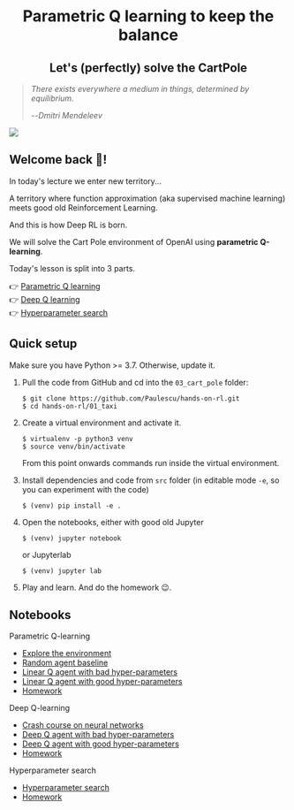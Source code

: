 <div align="center">
<h1>Parametric Q learning to keep the balance</h1>
<h2>Let's (perfectly) solve the CartPole</h2>
</div>

> *There exists everywhere a medium in things, determined by equilibrium.*
>
> --_Dmitri Mendeleev_

![](http://datamachines.xyz/wp-content/uploads/2022/01/pexels-yogendra-singh-1701202.jpg)

## Welcome back 🤗!

In today's lecture we enter new territory...

A territory where function approximation (aka supervised machine learning)
meets good old Reinforcement Learning.

And this is how Deep RL is born.

We will solve the Cart Pole environment of OpenAI using **parametric Q-learning**.

Today's lesson is split into 3 parts.

👉 <a href="http://datamachines.xyz/2022/01/18/hands-on-reinforcement-learning-course-part-4-parametric-q-learning/" target="_blank">Parametric Q learning</a>  
👉 [Deep Q learning](http://datamachines.xyz/2022/02/11/hands-on-reinforcement-learning-course-part-5-deep-q-learning/)  
👉 [Hyperparameter search](http://datamachines.xyz/2022/03/03/hyperparameters-in-deep-rl-hands-on-course/)

## Quick setup

Make sure you have Python >= 3.7. Otherwise, update it.

1. Pull the code from GitHub and cd into the `03_cart_pole` folder:
    ```
    $ git clone https://github.com/Paulescu/hands-on-rl.git
    $ cd hands-on-rl/01_taxi
    ```

2. Create a virtual environment and activate it.
    ```
    $ virtualenv -p python3 venv
    $ source venv/bin/activate
    ```

    From this point onwards commands run inside the  virtual environment.


3. Install dependencies and code from `src` folder (in editable mode `-e`, so you can experiment with the code)
    ```
    $ (venv) pip install -e .
    ```

4. Open the notebooks, either with good old Jupyter
    ```
    $ (venv) jupyter notebook
    ```
   or Jupyterlab
    ```
    $ (venv) jupyter lab
    ```

5. Play and learn. And do the homework 😉.

## Notebooks

Parametric Q-learning
- [Explore the environment](notebooks/00_environment.ipynb)
- [Random agent baseline](notebooks/01_random_agent_baseline.ipynb)
- [Linear Q agent with bad hyper-parameters](notebooks/02_linear_q_agent_bad_hyperparameters.ipynb)
- [Linear Q agent with good hyper-parameters](notebooks/03_linear_q_agent_good_hyperparameters.ipynb)
- [Homework](notebooks/04_homework.ipynb)

Deep Q-learning
- [Crash course on neural networks](notebooks/05_crash_course_on_neural_nets.ipynb)
- [Deep Q agent with bad hyper-parameters](notebooks/06_deep_q_agent_bad_hyperparameters.ipynb)
- [Deep Q agent with good hyper-parameters](notebooks/07_deep_q_agent_good_hyperparameters.ipynb)
- [Homework](notebooks/08_homework.ipynb)

Hyperparameter search
- [Hyperparameter search](notebooks/09_hyperparameter_search.ipynb)
- [Homework](notebooks/10_homework.ipynb)
